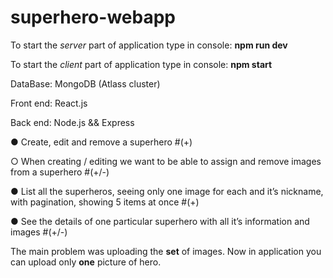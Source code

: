 # superhero-webapp

To start the *server* part of application type in console: **npm run dev**

To start the *client* part of application type in console: **npm start**

DataBase: MongoDB (Atlass cluster)


Front end: React.js


Back end: Node.js && Express


● Create, edit and remove a superhero  #(+)


○ When creating / editing we want to be able to assign and remove images from
a superhero #(+/-)


● List all the superheros, seeing only one image for each and it’s nickname,
with pagination, showing 5 items at once #(+)


● See the details of one particular superhero with all it’s information and images #(+/-)


The main problem was uploading the **set** of images. Now in application you can upload only **one** picture of hero.
